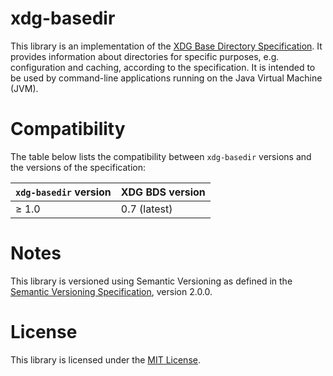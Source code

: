 # xdg-basedir

This library is an implementation of the [XDG Base Directory Specification](https://specifications.freedesktop.org/basedir-spec/basedir-spec-latest.html).
It provides information about directories for specific purposes, e.g. configuration and caching, according to the
 specification.
It is intended to be used by command-line applications running on the Java Virtual Machine (JVM).

# Compatibility

The table below lists the compatibility between `xdg-basedir` versions and the versions of the specification:

| `xdg-basedir` version | XDG BDS version |
| --- | --- |
| &ge; 1.0 | 0.7 (latest) |

# Notes

This library is versioned using Semantic Versioning as defined in the
 [Semantic Versioning Specification](http://semver.org/), version 2.0.0.

# License

This library is licensed under the [MIT License](https://mit-license.org/).
